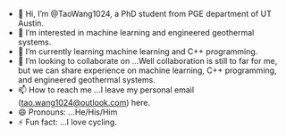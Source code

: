 - 👋 Hi, I’m @TaoWang1024, a PhD student from PGE department of UT Austin.
- 👀 I’m interested in machine learning and engineered geothermal systems.
- 🌱 I’m currently learning machine learning and C++ programming.
- 💞️ I’m looking to collaborate on ...Well collaboration is still to far for me, but we can share experience on machine learning, C++ programming, and engineered geothermal systems.
- 📫 How to reach me ...I leave my personal email (tao.wang1024@outlook.com) here.
- 😄 Pronouns: ...He/His/Him
- ⚡ Fun fact: ...I love cycling.

<!---
TaoWang1024/TaoWang1024 is a ✨ special ✨ repository because its `README.md` (this file) appears on your GitHub profile.
You can click the Preview link to take a look at your changes.
--->
